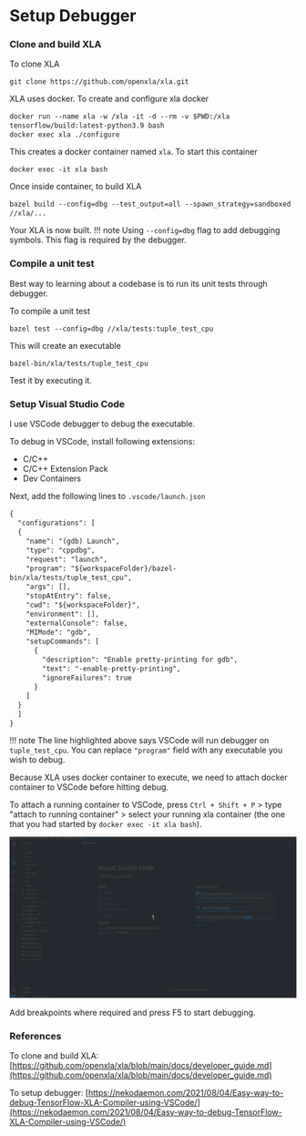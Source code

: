 # **Setup Debugger**

### **Clone and build XLA**

To clone XLA
```
git clone https://github.com/openxla/xla.git
```
XLA uses docker. To create and configure xla docker
```
docker run --name xla -w /xla -it -d --rm -v $PWD:/xla tensorflow/build:latest-python3.9 bash
docker exec xla ./configure
```
This creates a docker container named ```xla```. To start this container
```
docker exec -it xla bash
```
Once inside container, to build XLA
```
bazel build --config=dbg --test_output=all --spawn_strategy=sandboxed //xla/...
```
Your XLA is now built.
!!! note
    Using ```--config=dbg``` flag to add debugging symbols. This flag is required by the debugger.

### **Compile a unit test**

Best way to learning about a codebase is to run its unit tests through debugger.

To compile a unit test
```
bazel test --config=dbg //xla/tests:tuple_test_cpu
```
This will create an executable
```
bazel-bin/xla/tests/tuple_test_cpu
```
Test it by executing it.

### **Setup Visual Studio Code**

I use VSCode debugger to debug the executable.

To debug in VSCode, install following extensions:

- C/C++
- C/C++ Extension Pack
- Dev Containers

Next, add the following lines to ```.vscode/launch.json```
``` hl_lines="7"
{
  "configurations": [
  {
    "name": "(gdb) Launch",
    "type": "cppdbg",
    "request": "launch",
    "program": "${workspaceFolder}/bazel-bin/xla/tests/tuple_test_cpu",
    "args": [],
    "stopAtEntry": false,
    "cwd": "${workspaceFolder}",
    "environment": [],
    "externalConsole": false,
    "MIMode": "gdb",
    "setupCommands": [
      {
        "description": "Enable pretty-printing for gdb",
        "text": "-enable-pretty-printing",
        "ignoreFailures": true
      }
    ]
  }
  ]
}
```

!!! note
    The line highlighted above says VSCode will run debugger on ```tuple_test_cpu```. You can replace ```"program"``` field with any executable you wish to debug.

Because XLA uses docker container to execute, we need to attach docker container to VSCode before hitting debug.

To attach a running container to VSCode, press ```Ctrl + Shift + P``` > type "attach to running container" > select your running xla container (the one that you had started by ```docker exec -it xla bash```).

![Attach to Running Container](attach_to_running_container.gif)

Add breakpoints where required and press F5 to start debugging.

### **References**
To clone and build XLA: [https://github.com/openxla/xla/blob/main/docs/developer_guide.md](https://github.com/openxla/xla/blob/main/docs/developer_guide.md)

To setup debugger: [https://nekodaemon.com/2021/08/04/Easy-way-to-debug-TensorFlow-XLA-Compiler-using-VSCode/](https://nekodaemon.com/2021/08/04/Easy-way-to-debug-TensorFlow-XLA-Compiler-using-VSCode/)